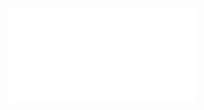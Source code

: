![Proposition 48. The Kingdom being based on the covenants, the covenants must be carefully examined, and (Prop. 4) the literal language of the same must be maintained.](Proposition%2048.%20The%20Kingdom%20being%20based%20on%20the%20covenants,%20the%20covenants%20must%20be%20carefully%20examined,%20and%20(Prop.%204)%20the%20literal%20language%20of%20the%20same%20must%20be%20maintained..md)